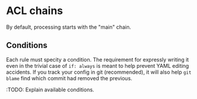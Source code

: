 ﻿
ACL chains
==========

By default, processing starts with the "main" chain.



Conditions
----------

Each rule must specity a condition. The requirement for expressly writing it
even in the trivial case of `if: always` is meant to help prevent YAML editing
accidents.
If you track your config in git (recommended), it will also help `git blame`
find which commit had removed the previous.


:TODO: Explain available conditions.



